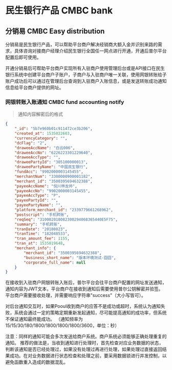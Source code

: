 # 民生银行产品 CMBC bank

## 分销易 CMBC Easy distribution

分销易是民生银行产品，可以帮助平台商户解决经销商大额入金并识别来路的需求，具体咨询对接商户经理介绍民生银行全国任一网点进行开通，开通后普尔平台配置后即可使用。

开通分销易后可帮助平台商户实现所有入驻商户使用管理后台或是API接口在民生银行系统中创建平台商户子账户，子商户与入驻商户唯一关联，使用网银转账给子账户成功后可以通过在管理后台查询到入驻商户入账信息，或是发送转账成功通知信息给平台商户提供的网址。

### 网银转账入账通知 CMBC fund accounting notify

> 通知内容解密后的格式

```json
{
    "_id": "5b7e960b01c911472ce3b206",
    "created_at": 1535022603,
    "currencyCategory": "",
    "dcFlag": "2",
    "draweeAccName": "白云006",
    "draweeAccNo": "6226223301229640",
    "draweeAccType": "",
    "draweePartyId": "305100000013",
    "draweePartyName": "中国民生银行",
    "fundAcc": "9902000003145455",
    "merchantNum": "3300000900001182",
    "merchant_id": "3500395694632388",
    "payeeAccName": "倪川林龙帅",
    "payeeAccNo": "9902000003145455",
    "payeeAccType": "P",
    "payeePartyId": "",
    "payeePartyName": "",
    "platform_merchant_id": "2339779661268962",
    "postscript": "手机转账",
    "reqSeq": "310002018082300294068365440E5F75",
    "summary": "手机转账",
    "tranDate": "20180823",
    "tranTime": "182048533",
    "tran_amount_fee": 1155,
    "tran_at": 1535019648,
    "merchant_info": {
        "merchant_id": "3500395694632388",
        "business_short_name": "版本环境测试-囧囧",
        "corporate_full_name": null
    }
}
```

在接收到入驻商户网银转账入账后，普尔平台会往平台商户配置的网址发送通知，通知内容为JWT文本，平台商户在接收到通知后需要使用普尔公钥解密并验签。平台商户需要接收处理，并需要响应字符串"success"（大小写皆可）。

对后台通知交互时，如果Pooul收到商户的应答不是成功或超时，系统认为通知失败，系统会通过一定的策略定期重新发起通知，尽可能提高通知的成功率，但系统不保证通知最终能成功。 （通知频率为15/15/30/180/1800/1800/1800/1800/3600，单位：秒）

注意：同样的通知可能会多次发送给商户系统。商户系统必须能够正确处理重复的通知。 推荐的做法是，当收到通知进行处理时，首先检查对应业务数据的状态，判断该通知是否已经处理过，如果没有处理过再进行处理，如果处理过直接返回结果成功。在对业务数据进行状态检查和处理之前，要采用数据锁进行并发控制，以避免函数重入造成的数据混乱。





